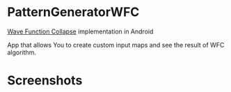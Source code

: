 # PatternGeneratorWFC
<a href="https://github.com/mxgmn/WaveFunctionCollapse">Wave Function Collapse</a> implementation in Android

App that allows You to create custom input maps and see the result of WFC algorithm. 

# Screenshots
<img >
